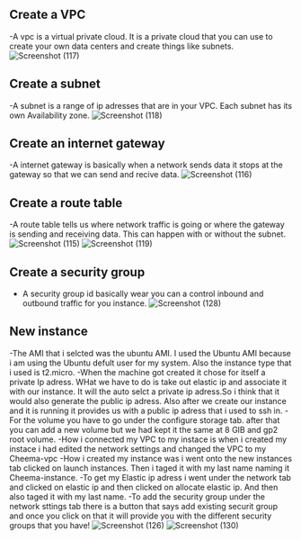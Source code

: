 ## Create a VPC

-A vpc is a virtual private cloud. It is a private cloud that you can use to create your own data centers and create things like subnets.
![Screenshot (117)](https://user-images.githubusercontent.com/97908618/192110253-514d3340-a0db-4c35-a8a2-ab2d9fc843f2.png)

## Create a subnet

-A subnet is a range of ip adresses that are in your VPC. Each subnet has its own Availability zone.
![Screenshot (118)](https://user-images.githubusercontent.com/97908618/192110257-2926e8bf-bbbc-4f5f-9642-5f4a3d084526.png)

## Create an internet gateway

-A internet gateway is basically when a network sends data it stops at the gateway so that we can send and recive data.
![Screenshot (116)](https://user-images.githubusercontent.com/97908618/192109952-5104692a-85ac-42db-a296-2e6731ab792a.png)

## Create a route table

-A route table tells us where network traffic is going or where the gateway is sending and receiving data. This can happen with or without the subnet.
![Screenshot (115)](https://user-images.githubusercontent.com/97908618/192110049-9d222cb8-28e8-49b7-b634-b1c2dba5080a.png)
![Screenshot (119)](https://user-images.githubusercontent.com/97908618/192287038-59b22393-b1c9-435e-90ea-65fff720d9ff.png)

## Create a security group

- A security group id basically wear you can a control inbound and outbound traffic for you instance.
![Screenshot (128)](https://user-images.githubusercontent.com/97908618/192925278-e5744021-bb75-4b14-94b1-dad7c2e2c1fb.png)

## New instance

-The AMI that i selcted was the ubuntu AMI. I used the Ubuntu AMI because i am using the Ubuntu defult user for my system. Also the instance type that i used is t2.micro.
-When the machine got created it chose for itself a private Ip adress. WHat we have to do is take out elastic ip and associate it with our instance. It will the auto selct a private ip adress.So i think that it would also generate the public ip adress. Also after we create our instance and it is running it provides us with a public ip adress that i used to ssh in.
-For the volume you have to go under the configure storage tab. after that you can add a new volume but we had kept it the same at 8 GIB and gp2 root volume.
-How i connected my VPC to my instace is when i created my instace i had edited the network settings and changed the VPC to my Cheema-vpc
-How i created my instance was i went onto the new instances tab clicked on launch instances. Then i taged it with my last name naming it Cheema-instance.
-To get my Elastic ip adress i went under the network tab and clicked on elastic ip and then clicked on allocate elastic ip. And then also taged it with my last name.
-To add the security group under the network sttings tab there is a button that says add existing securit group and once you click on that it will provide you with the different security groups that you have!
![Screenshot (126)](https://user-images.githubusercontent.com/97908618/192825615-ccac8dc4-53f2-48a0-a269-180cc627aac7.png)
![Screenshot (130)](https://user-images.githubusercontent.com/97908618/192926138-a114529e-a608-4e58-9c38-403af14c06d2.png)


